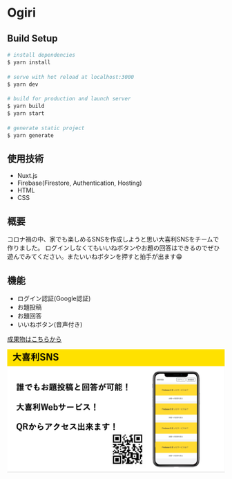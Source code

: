 # Ogiri

## Build Setup

```bash
# install dependencies
$ yarn install

# serve with hot reload at localhost:3000
$ yarn dev

# build for production and launch server
$ yarn build
$ yarn start

# generate static project
$ yarn generate
```
## 使用技術
- Nuxt.js
- Firebase(Firestore, Authentication, Hosting)
- HTML
- CSS

## 概要
コロナ禍の中、家でも楽しめるSNSを作成しようと思い大喜利SNSをチームで作りました。
ログインしなくてもいいねボタンやお題の回答はできるのでぜひ遊んでみてください。またいいねボタンを押すと拍手が出ます😁

## 機能
- ログイン認証(Google認証)
- お題投稿
- お題回答
- いいねボタン(音声付き)

[成果物はこちらから](https://ogiri-73674.web.app/)

![](/images/Ogiri.png)
